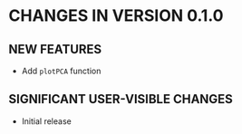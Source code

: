 # CHANGES IN VERSION 0.1.0

## NEW FEATURES

- Add `plotPCA` function

## SIGNIFICANT USER-VISIBLE CHANGES

- Initial release
